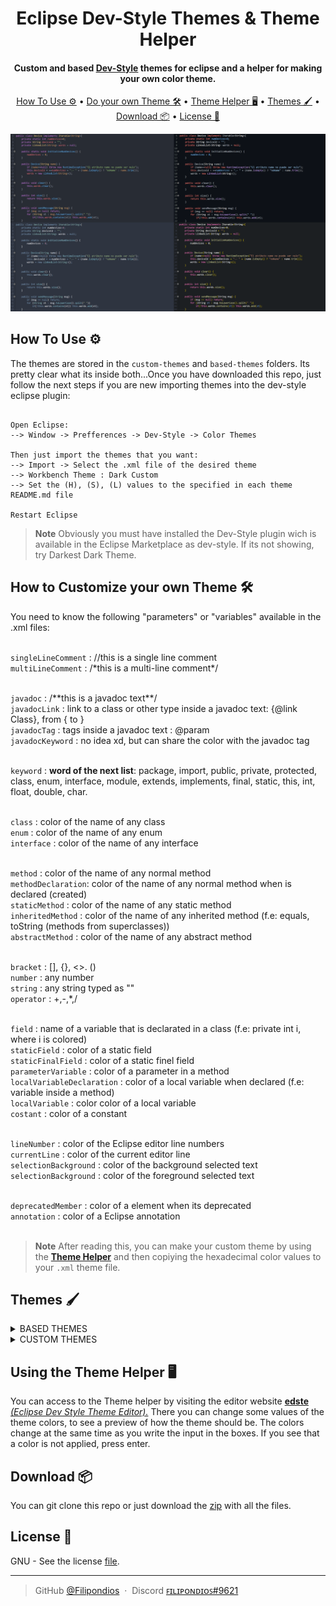 
<h1 align="center">
  Eclipse Dev-Style Themes & Theme Helper
  <br>
</h1>

<h4 align="center">Custom and based <a href="https://www.genuitec.com/products/devstyle/" alt="Dev-Style">Dev-Style</a> themes for eclipse and a helper for making your own color theme.</h4>

<p align="center">
  <a href="#how-to-use">How To Use ⚙</a> •
  <a href="#own-theming">Do your own Theme 🛠</a> •
  <a href="#helper">Theme Helper 🖥</a> •
  <a href="#themes">Themes 🖌</a> •
  <a href="#download">Download 📦</a> •
  <a href="#license">License 📜</a>
</p>

<img src=".resources/look.png" alt="demo"/>

<a name="how-to-use"></a>

## How To Use ⚙

The themes are stored in the ``custom-themes`` and ``based-themes`` folders. Its pretty clear what its inside both...Once you have downloaded this repo, just follow the next steps if you are new importing themes into the dev-style eclipse plugin:

```

Open Eclipse:
--> Window -> Prefferences -> Dev-Style -> Color Themes

Then just import the themes that you want:
--> Import -> Select the .xml file of the desired theme
--> Workbench Theme : Dark Custom
--> Set the (H), (S), (L) values to the specified in each theme README.md file 

Restart Eclipse

```

> **Note**
> Obviously you must have installed the Dev-Style plugin wich is available in the Eclipse Marketplace as dev-style. If its not showing, try Darkest Dark Theme.

<a name="own-theming"></a>

## How to Customize your own Theme 🛠
You need to know the following "parameters" or "variables" available in the .xml files:<br><br>

``singleLineComment`` : //this is a single line comment <br>
``multiLineComment`` : /\*this is a multi-line comment\*/ <br>
<br>

 ``javadoc`` : /\*\*this is a javadoc text\*\*/<br>
 ``javadocLink`` : link to a class or other type inside a javadoc text: {@link Class}, from { to }<br>
 ``javadocTag`` : tags inside a javadoc text : @param<br>
 ``javadocKeyword`` : no idea xd, but can share the color with the javadoc tag<br>
<br>
 
 ``keyword`` : **word of the next list**: package, import, public, private, protected, class, enum, interface, module, extends, implements, final, static, this, int, float, double, char.<br>
 <br>
 
 ``class`` : color of the name of any class<br>
 ``enum`` : color of the name of any enum<br>
 ``interface`` : color of the name of any interface<br>
 <br>

``method`` : color of the name of any normal method<br>
``methodDeclaration``: color of the name of any normal method when is declared (created)<br>
``staticMethod`` : color of the name of any static method<br>
``inheritedMethod`` : color of the name of any inherited method (f.e: equals, toString (methods from superclasses))<br>
``abstractMethod`` : color of the name of any abstract method<br>
<br>

``bracket`` : [], {}, <>. ()<br>
``number`` : any number<br>
``string`` : any string typed as ""<br>
``operator`` : +,-,*,/<br>
<br>

``field`` : name of a variable that is declarated in a class (f.e: private int i, where i is colored)<br>
``staticField`` : color of a static field<br>
``staticFinalField`` : color of a static finel field<br>
``parameterVariable`` : color of a parameter in a method<br>
``localVariableDeclaration`` : color of a local variable when declared (f.e: variable inside a method)<br>
``localVariable`` : color color of a local variable<br>
``costant`` : color of a constant<br>
<br>

``lineNumber`` : color of the Eclipse editor line numbers<br>
``currentLine`` : color of the current editor line<br>
``selectionBackground`` : color of the background selected text<br>
``selectionBackground`` : color of the foreground selected text<br>
<br>

``deprecatedMember`` : color of a element when its deprecated<br>
``annotation`` : color of a Eclipse annotation<br>
<br>

> **Note**
> After reading this, you can make your custom theme by using the <b><a href="https://filipondios.github.io/edste/">Theme Helper</a></b> and then copiying the hexadecimal color values to your ``.xml`` theme file. 

<a name="themes"></a>

## Themes 🖌

<details><summary>BASED THEMES</summary>
<p>

### One Dark
![imagen](https://user-images.githubusercontent.com/91225771/199129663-f1c34680-aa63-40c5-80ba-c3029d8a6dc6.png)

### Nord
![imagen](https://user-images.githubusercontent.com/91225771/199133416-25fea3c3-0845-4eb9-a96e-b11f5680c86a.png)

### Ayu Dark
![imagen](https://user-images.githubusercontent.com/91225771/202039322-ff14233f-8177-4084-8216-5b4fc8884fae.png)
  
### Github Dark Theme
![imagen](https://user-images.githubusercontent.com/91225771/199129783-fb262dd5-4ddd-423d-a1e1-0af2afbafdcf.png)

### IntelliJ Darcula Theme
![imagen](https://user-images.githubusercontent.com/91225771/200127220-9cc7c4ac-06dd-4d6a-9e0e-7ab28451dd9e.png)

</p>
</details>

<details><summary>CUSTOM THEMES</summary>
<p>

### Filipondios Dark Theme I
![imagen](https://user-images.githubusercontent.com/91225771/199130396-e50ab730-1090-441a-b0c7-28e80c91acf7.png)

### Filipondios Dark Theme II
![imagen](https://user-images.githubusercontent.com/91225771/199130450-8637fddb-3c00-4468-94ef-f71088e3da99.png)

</p>
</details>

<a name="helper"></a>

## Using the Theme Helper 🖥
You can access to the Theme helper by visiting the editor website <b><a href="https://filipondios.github.io/edste/">edste</a></b>
<ins>*(Eclipse Dev Style Theme Editor).*</ins> There you can change some values of the theme colors, to see a preview of how the theme should be. The colors change at the same time as you write the input in the boxes. If you see that a color is not applied, press enter.

<a name="download"></a>

## Download 📦
You can git clone this repo or just download the <a href="https://codeload.github.com/Filipondios/Eclipse-Dev-Style-Themes/zip/refs/heads/main">zip</a> with all the files.

<a name="license"></a>

## License 📜
GNU - See the license <a href="LICENSE">file</a>.

---

> GitHub [@Filipondios](https://github.com/Filipondios) &nbsp;&middot;&nbsp;
> Discord [ꜰɪʟɪᴘᴏɴᴅɪᴏꜱ#9621](https://discord.com)

